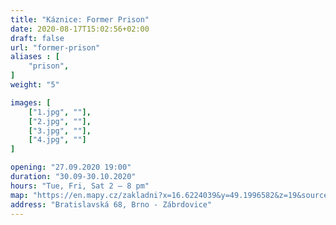 ```yaml
---
title: "Káznice: Former Prison"
date: 2020-08-17T15:02:56+02:00
draft: false
url: "former-prison"
aliases : [
    "prison",
]
weight: "5"

images: [
    ["1.jpg", ""],
    ["2.jpg", ""],
    ["3.jpg", ""],
    ["4.jpg", ""]
]

opening: "27.09.2020 19:00"
duration: "30.09-30.10.2020"
hours: "Tue, Fri, Sat 2 – 8 pm"
map: "https://en.mapy.cz/zakladni?x=16.6224039&y=49.1996582&z=19&source=coor&id=16.622497767502523%2C49.19984485069221"
address: "Bratislavská 68, Brno - Zábrdovice"
---
```


